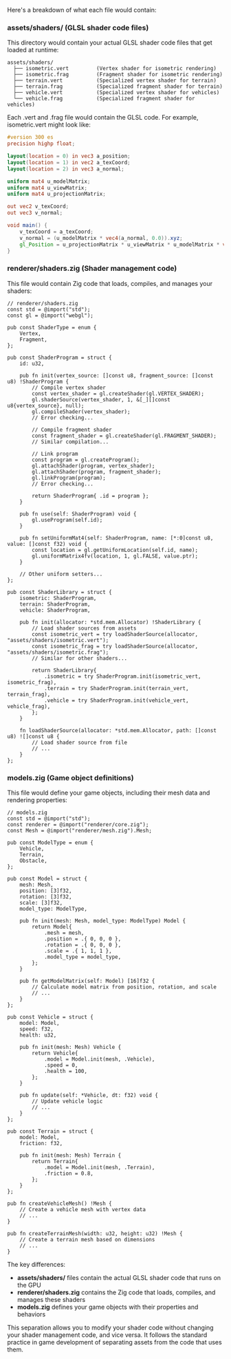 Here's a breakdown of what each file would contain:

### assets/shaders/ (GLSL shader code files)
This directory would contain your actual GLSL shader code files that get loaded at runtime:

```
assets/shaders/
  ├── isometric.vert         (Vertex shader for isometric rendering)
  ├── isometric.frag         (Fragment shader for isometric rendering)
  ├── terrain.vert           (Specialized vertex shader for terrain)
  ├── terrain.frag           (Specialized fragment shader for terrain)
  ├── vehicle.vert           (Specialized vertex shader for vehicles)
  └── vehicle.frag           (Specialized fragment shader for vehicles)
```

Each .vert and .frag file would contain the GLSL code. For example, isometric.vert might look like:

```glsl
#version 300 es
precision highp float;

layout(location = 0) in vec3 a_position;
layout(location = 1) in vec2 a_texCoord;
layout(location = 2) in vec3 a_normal;

uniform mat4 u_modelMatrix;
uniform mat4 u_viewMatrix;
uniform mat4 u_projectionMatrix;

out vec2 v_texCoord;
out vec3 v_normal;

void main() {
    v_texCoord = a_texCoord;
    v_normal = (u_modelMatrix * vec4(a_normal, 0.0)).xyz;
    gl_Position = u_projectionMatrix * u_viewMatrix * u_modelMatrix * vec4(a_position, 1.0);
}
```

### renderer/shaders.zig (Shader management code)
This file would contain Zig code that loads, compiles, and manages your shaders:

```zig
// renderer/shaders.zig
const std = @import("std");
const gl = @import("webgl");

pub const ShaderType = enum {
    Vertex,
    Fragment,
};

pub const ShaderProgram = struct {
    id: u32,
    
    pub fn init(vertex_source: []const u8, fragment_source: []const u8) !ShaderProgram {
        // Compile vertex shader
        const vertex_shader = gl.createShader(gl.VERTEX_SHADER);
        gl.shaderSource(vertex_shader, 1, &[_][]const u8{vertex_source}, null);
        gl.compileShader(vertex_shader);
        // Error checking...
        
        // Compile fragment shader
        const fragment_shader = gl.createShader(gl.FRAGMENT_SHADER);
        // Similar compilation...
        
        // Link program
        const program = gl.createProgram();
        gl.attachShader(program, vertex_shader);
        gl.attachShader(program, fragment_shader);
        gl.linkProgram(program);
        // Error checking...
        
        return ShaderProgram{ .id = program };
    }
    
    pub fn use(self: ShaderProgram) void {
        gl.useProgram(self.id);
    }
    
    pub fn setUniformMat4(self: ShaderProgram, name: [*:0]const u8, value: []const f32) void {
        const location = gl.getUniformLocation(self.id, name);
        gl.uniformMatrix4fv(location, 1, gl.FALSE, value.ptr);
    }
    
    // Other uniform setters...
};

pub const ShaderLibrary = struct {
    isometric: ShaderProgram,
    terrain: ShaderProgram,
    vehicle: ShaderProgram,
    
    pub fn init(allocator: *std.mem.Allocator) !ShaderLibrary {
        // Load shader sources from assets
        const isometric_vert = try loadShaderSource(allocator, "assets/shaders/isometric.vert");
        const isometric_frag = try loadShaderSource(allocator, "assets/shaders/isometric.frag");
        // Similar for other shaders...
        
        return ShaderLibrary{
            .isometric = try ShaderProgram.init(isometric_vert, isometric_frag),
            .terrain = try ShaderProgram.init(terrain_vert, terrain_frag),
            .vehicle = try ShaderProgram.init(vehicle_vert, vehicle_frag),
        };
    }
    
    fn loadShaderSource(allocator: *std.mem.Allocator, path: []const u8) ![]const u8 {
        // Load shader source from file
        // ...
    }
};
```

### models.zig (Game object definitions)
This file would define your game objects, including their mesh data and rendering properties:

```zig
// models.zig
const std = @import("std");
const renderer = @import("renderer/core.zig");
const Mesh = @import("renderer/mesh.zig").Mesh;

pub const ModelType = enum {
    Vehicle,
    Terrain,
    Obstacle,
};

pub const Model = struct {
    mesh: Mesh,
    position: [3]f32,
    rotation: [3]f32,
    scale: [3]f32,
    model_type: ModelType,
    
    pub fn init(mesh: Mesh, model_type: ModelType) Model {
        return Model{
            .mesh = mesh,
            .position = .{ 0, 0, 0 },
            .rotation = .{ 0, 0, 0 },
            .scale = .{ 1, 1, 1 },
            .model_type = model_type,
        };
    }
    
    pub fn getModelMatrix(self: Model) [16]f32 {
        // Calculate model matrix from position, rotation, and scale
        // ...
    }
};

pub const Vehicle = struct {
    model: Model,
    speed: f32,
    health: u32,
    
    pub fn init(mesh: Mesh) Vehicle {
        return Vehicle{
            .model = Model.init(mesh, .Vehicle),
            .speed = 0,
            .health = 100,
        };
    }
    
    pub fn update(self: *Vehicle, dt: f32) void {
        // Update vehicle logic
        // ...
    }
};

pub const Terrain = struct {
    model: Model,
    friction: f32,
    
    pub fn init(mesh: Mesh) Terrain {
        return Terrain{
            .model = Model.init(mesh, .Terrain),
            .friction = 0.8,
        };
    }
};

pub fn createVehicleMesh() !Mesh {
    // Create a vehicle mesh with vertex data
    // ...
}

pub fn createTerrainMesh(width: u32, height: u32) !Mesh {
    // Create a terrain mesh based on dimensions
    // ...
}
```

The key differences:
- **assets/shaders/** files contain the actual GLSL shader code that runs on the GPU
- **renderer/shaders.zig** contains the Zig code that loads, compiles, and manages these shaders
- **models.zig** defines your game objects with their properties and behaviors

This separation allows you to modify your shader code without changing your shader management code, and vice versa. It follows the standard practice in game development of separating assets from the code that uses them.